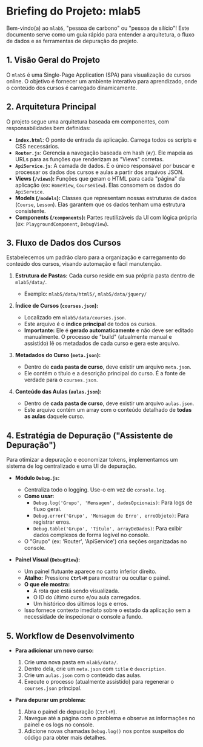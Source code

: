 # Briefing do Projeto: mlab5

Bem-vindo(a) ao `mlab5`, "pessoa de carbono" ou "pessoa de silício"! Este documento serve como um guia rápido para entender a arquitetura, o fluxo de dados e as ferramentas de depuração do projeto.

## 1. Visão Geral do Projeto

O `mlab5` é uma Single-Page Application (SPA) para visualização de cursos online. O objetivo é fornecer um ambiente interativo para aprendizado, onde o conteúdo dos cursos é carregado dinamicamente.

## 2. Arquitetura Principal

O projeto segue uma arquitetura baseada em componentes, com responsabilidades bem definidas:

-   **`index.html`**: O ponto de entrada da aplicação. Carrega todos os scripts e CSS necessários.
-   **`Router.js`**: Gerencia a navegação baseada em hash (`#/`). Ele mapeia as URLs para as funções que renderizam as "Views" corretas.
-   **`ApiService.js`**: A camada de dados. É o único responsável por buscar e processar os dados dos cursos e aulas a partir dos arquivos JSON.
-   **Views (`/views`):** Funções que geram o HTML para cada "página" da aplicação (ex: `HomeView`, `CourseView`). Elas consomem os dados do `ApiService`.
-   **Models (`/models`):** Classes que representam nossas estruturas de dados (`Course`, `Lesson`). Elas garantem que os dados tenham uma estrutura consistente.
-   **Components (`/components`):** Partes reutilizáveis da UI com lógica própria (ex: `PlaygroundComponent`, `DebugView`).

## 3. Fluxo de Dados dos Cursos

Estabelecemos um padrão claro para a organização e carregamento do conteúdo dos cursos, visando automação e fácil manutenção.

1.  **Estrutura de Pastas:** Cada curso reside em sua própria pasta dentro de `mlab5/data/`.
    -   Exemplo: `mlab5/data/html5/`, `mlab5/data/jquery/`

2.  **Índice de Cursos (`courses.json`):**
    -   Localizado em `mlab5/data/courses.json`.
    -   Este arquivo é o **índice principal** de todos os cursos.
    -   **Importante:** Ele é **gerado automaticamente** e não deve ser editado manualmente. O processo de "build" (atualmente manual e assistido) lê os metadados de cada curso e gera este arquivo.

3.  **Metadados do Curso (`meta.json`):**
    -   Dentro de **cada pasta de curso**, deve existir um arquivo `meta.json`.
    -   Ele contém o título e a descrição principal do curso. É a fonte de verdade para o `courses.json`.

4.  **Conteúdo das Aulas (`aulas.json`):**
    -   Dentro de **cada pasta de curso**, deve existir um arquivo `aulas.json`.
    -   Este arquivo contém um array com o conteúdo detalhado de **todas as aulas** daquele curso.

## 4. Estratégia de Depuração ("Assistente de Depuração")

Para otimizar a depuração e economizar tokens, implementamos um sistema de log centralizado e uma UI de depuração.

-   **Módulo `Debug.js`:**
    -   Centraliza todo o logging. Use-o em vez de `console.log`.
    -   **Como usar:**
        -   `Debug.log('Grupo', 'Mensagem', dadosOpcionais)`: Para logs de fluxo geral.
        -   `Debug.error('Grupo', 'Mensagem de Erro', erroObjeto)`: Para registrar erros.
        -   `Debug.table('Grupo', 'Título', arrayDeDados)`: Para exibir dados complexos de forma legível no console.
    -   O "Grupo" (ex: 'Router', 'ApiService') cria seções organizadas no console.

-   **Painel Visual (`DebugView`):**
    -   Um painel flutuante aparece no canto inferior direito.
    -   **Atalho:** Pressione **`Ctrl+M`** para mostrar ou ocultar o painel.
    -   **O que ele mostra:**
        -   A rota que está sendo visualizada.
        -   O ID do último curso e/ou aula carregados.
        -   Um histórico dos últimos logs e erros.
    -   Isso fornece contexto imediato sobre o estado da aplicação sem a necessidade de inspecionar o console a fundo.

## 5. Workflow de Desenvolvimento

-   **Para adicionar um novo curso:**
    1.  Crie uma nova pasta em `mlab5/data/`.
    2.  Dentro dela, crie um `meta.json` com `title` e `description`.
    3.  Crie um `aulas.json` com o conteúdo das aulas.
    4.  Execute o processo (atualmente assistido) para regenerar o `courses.json` principal.

-   **Para depurar um problema:**
    1.  Abra o painel de depuração (`Ctrl+M`).
    2.  Navegue até a página com o problema e observe as informações no painel e os logs no console.
    3.  Adicione novas chamadas `Debug.log()` nos pontos suspeitos do código para obter mais detalhes.
